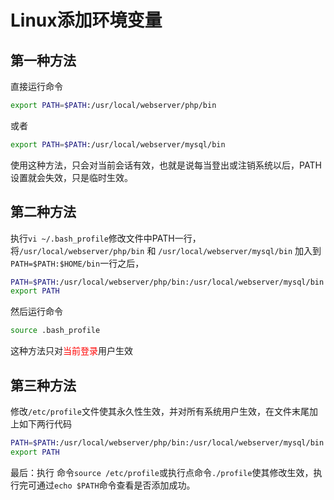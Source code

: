 # Linux添加环境变量

## 第一种方法

直接运行命令

```bash
export PATH=$PATH:/usr/local/webserver/php/bin
```

或者

```bash
export PATH=$PATH:/usr/local/webserver/mysql/bin
```

使用这种方法，只会对当前会话有效，也就是说每当登出或注销系统以后，PATH 设置就会失效，只是临时生效。
  
## 第二种方法

执行`vi ~/.bash_profile`修改文件中PATH一行，将`/usr/local/webserver/php/bin` 和 `/usr/local/webserver/mysql/bin` 加入到`PATH=$PATH:$HOME/bin`一行之后，

```bash
PATH=$PATH:/usr/local/webserver/php/bin:/usr/local/webserver/mysql/bin
export PATH
```

然后运行命令

```bash
source .bash_profile
```

这种方法只对<font color='red'>当前登录</font>用户生效

## 第三种方法

修改`/etc/profile`文件使其永久性生效，并对所有系统用户生效，在文件末尾加上如下两行代码

```bash
PATH=$PATH:/usr/local/webserver/php/bin:/usr/local/webserver/mysql/bin
export PATH
```

最后：执行 命令`source /etc/profile`或执行点命令`./profile`使其修改生效，执行完可通过`echo $PATH`命令查看是否添加成功。